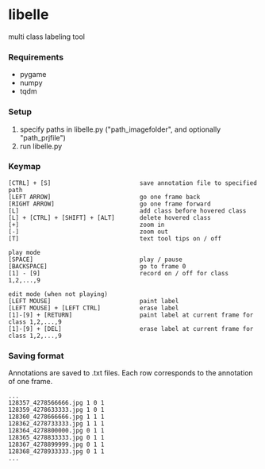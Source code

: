 # libelle
multi class labeling tool


### Requirements

- pygame
- numpy
- tqdm


### Setup

1) specify paths in libelle.py  ("path_imagefolder", and optionally "path_prjfile")
2) run libelle.py


### Keymap
```
[CTRL] + [S]                         save annotation file to specified path
[LEFT ARROW]                         go one frame back
[RIGHT ARROW]                        go one frame forward
[L]                                  add class before hovered class
[L] + [CTRL] + [SHIFT] + [ALT]       delete hovered class
[+]                                  zoom in
[-]                                  zoom out
[T]                                  text tool tips on / off

play mode
[SPACE]                              play / pause
[BACKSPACE]                          go to frame 0
[1] - [9]                            record on / off for class 1,2,...,9

edit mode (when not playing)
[LEFT MOUSE]                         paint label
[LEFT MOUSE] + [LEFT CTRL]           erase label
[1]-[9] + [RETURN]                   paint label at current frame for class 1,2,...,9
[1]-[9] + [DEL]                      erase label at current frame for class 1,2,...,9
```

### Saving format
Annotations are saved to .txt files.
Each row corresponds to the annotation of one frame.
```
...
128357_4278566666.jpg 1 0 1
128359_4278633333.jpg 1 0 1
128360_4278666666.jpg 1 1 1
128362_4278733333.jpg 1 1 1
128364_4278800000.jpg 0 1 1
128365_4278833333.jpg 0 1 1
128367_4278899999.jpg 0 1 1
128368_4278933333.jpg 0 1 1
...
```
